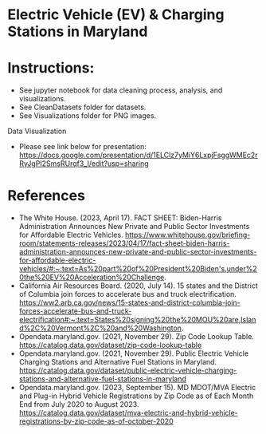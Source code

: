 # Electric Vehicle (EV) & Charging Stations in Maryland

# Instructions:
- See jupyter notebook for data cleaning process, analysis, and visualizations.
- See CleanDatasets folder for datasets.
- See Visualizations folder for PNG images.

 Data Visualization
- Please see link below for presentation:
https://docs.google.com/presentation/d/1ELClz7yMiY6LxpjFsggWMEc2rRyJgPI2SmsRUrqf3_I/edit?usp=sharing

# References
- The White House. (2023, April 17). FACT SHEET: Biden-Harris Administration Announces New Private and Public Sector Investments for Affordable Electric Vehicles. https://www.whitehouse.gov/briefing-room/statements-releases/2023/04/17/fact-sheet-biden-harris-administration-announces-new-private-and-public-sector-investments-for-affordable-electric-vehicles/#:~:text=As%20part%20of%20President%20Biden's,under%20the%20EV%20Acceleration%20Challenge.
- California Air Resources Board. (2020, July 14). 15 states and the District of Columbia join forces to accelerate bus and truck electrification. https://ww2.arb.ca.gov/news/15-states-and-district-columbia-join-forces-accelerate-bus-and-truck-electrification#:~:text=States%20signing%20the%20MOU%20are,Island%2C%20Vermont%2C%20and%20Washington.
- Opendata.maryland.gov. (2021, November 29). Zip Code Lookup Table. https://catalog.data.gov/dataset/zip-code-lookup-table
- Opendata.maryland.gov. (2021, November 29). Public Electric Vehicle Charging Stations and Alternative Fuel Stations in Maryland. 
https://catalog.data.gov/dataset/public-electric-vehicle-charging-stations-and-alternative-fuel-stations-in-maryland
- Opendata.maryland.gov. (2023, September 15). MD MDOT/MVA Electric and Plug-in Hybrid Vehicle Registrations by Zip Code as of Each Month End from July 2020 to August 2023. https://catalog.data.gov/dataset/mva-electric-and-hybrid-vehicle-registrations-by-zip-code-as-of-october-2020
